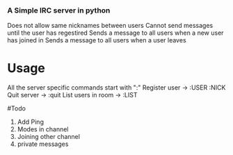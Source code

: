 ### A Simple IRC server in python
Does not allow same nicknames between users
Cannot send messages until the user has regestired
Sends a message to all users when a new user has joined in 
Sends a message to all users when a user leaves
  
# Usage
All the server specific commands start with ":"
Register user -> :USER <username> :NICK <nickname>
Quit server -> :quit
List users in room -> :LIST

#Todo
1. Add Ping
2. Modes in channel
3. Joining other channel
4. private messages 
